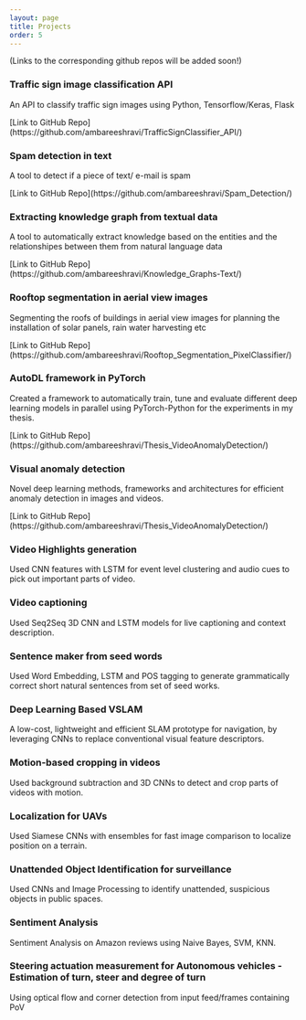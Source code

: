 ```yaml
---
layout: page
title: Projects
order: 5
---
```

(Links to the corresponding github repos will be added soon!)

### Traffic sign image classification API
<p class="message">
An API to classify traffic sign images using Python, Tensorflow/Keras, Flask
</p>
[Link to GitHub Repo](https://github.com/ambareeshravi/TrafficSignClassifier_API/)

### Spam detection in text
<p class="message">
A tool to detect if a piece of text/ e-mail is spam
</p>
[Link to GitHub Repo](https://github.com/ambareeshravi/Spam_Detection/)

### Extracting knowledge graph from textual data
<p class="message">
A tool to automatically extract knowledge based on the entities and the relationshipes between them from natural language data
</p>
[Link to GitHub Repo](https://github.com/ambareeshravi/Knowledge_Graphs-Text/)

### Rooftop segmentation in aerial view images
<p class="message">
Segmenting the roofs of buildings in aerial view images for planning the installation of solar panels, rain water harvesting etc 
</p>
[Link to GitHub Repo](https://github.com/ambareeshravi/Rooftop_Segmentation_PixelClassifier/)

### AutoDL framework in PyTorch
<p class="message">
Created a framework to automatically train, tune and evaluate different deep learning models in parallel using PyTorch-Python for the experiments in my thesis.
</p>
[Link to GitHub Repo](https://github.com/ambareeshravi/Thesis_VideoAnomalyDetection/)

### Visual anomaly detection
<p class="message">
Novel deep learning methods, frameworks and architectures for efficient anomaly detection in images and videos.
</p>
[Link to GitHub Repo](https://github.com/ambareeshravi/Thesis_VideoAnomalyDetection/)

### Video Highlights generation
<p class="message">
Used CNN features with LSTM for event level clustering and audio cues to pick out important parts of video.
</p>

### Video captioning
<p class="message">
Used Seq2Seq 3D CNN and LSTM models for live captioning and context description.
</p>

### Sentence maker from seed words
<p class="message">
Used Word Embedding, LSTM and POS tagging to generate grammatically correct short natural sentences from set of seed works.
</p>

### Deep Learning Based VSLAM
<p class="message">
A low-cost, lightweight and efficient SLAM prototype for navigation, by leveraging CNNs to replace conventional visual feature descriptors.
</p>

### Motion-based cropping in videos
<p class="message">
Used background subtraction and 3D CNNs to detect and crop parts of videos with motion.
</p>

### Localization for UAVs
<p class="message">
Used Siamese CNNs with ensembles for fast image comparison to localize position on a terrain.
</p>

### Unattended Object Identification for surveillance
<p class="message">
Used CNNs and Image Processing to identify unattended, suspicious objects in public spaces.
</p>

### Sentiment Analysis
<p class="message">
Sentiment Analysis on Amazon reviews using Naive Bayes, SVM, KNN.
</p>

### Steering actuation measurement for Autonomous vehicles - Estimation of turn, steer and degree of turn
<p class="message">
Using optical flow and corner detection from input feed/frames containing PoV
</p>

